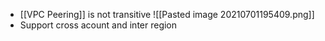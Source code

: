 - [[VPC Peering]] is not transitive
![[Pasted image 20210701195409.png]]
- Support cross acount and inter region